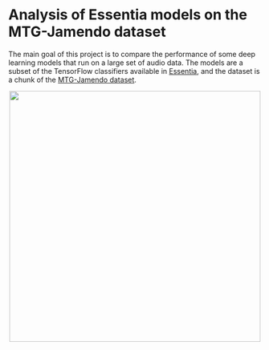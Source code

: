 # Analysis of Essentia models on the MTG-Jamendo dataset

The main goal of this project is to compare the performance of some deep learning models that run on a large set of audio data. The models are a subset of the TensorFlow classifiers available in [Essentia](https://essentia.upf.edu/), and the dataset is a chunk of the [MTG-Jamendo dataset](https://github.com/MTG/mtg-jamendo-dataset).

<p align="center"><img src="https://drive.google.com/uc?id=1AAGwgU8HD6jDBfddNNt2IMUY3fWdbBuz" width="500"></p>
